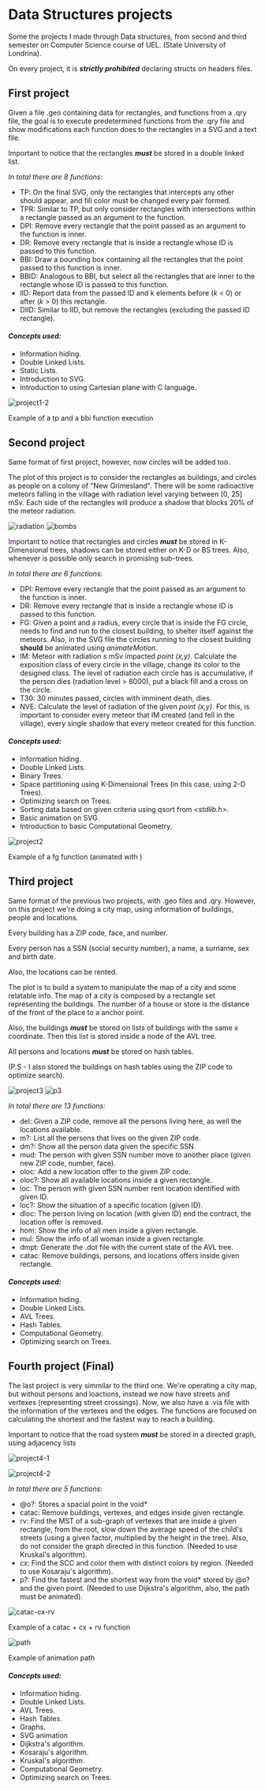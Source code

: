 # Data Structures projects

Some the projects I made through Data structures, from second and third semester on Computer Science course of UEL. (State University of Londrina).

On every project, it is ***strictly prohibited*** declaring structs on headers files.

 ## First project
  Given a file .geo containing data for rectangles, and functions from a .qry file, the goal is to execute predetermined functions from the .qry file and show modifications each function does to the rectangles in a SVG and a text file.
  
  Important to notice that the rectangles ***must*** be stored in a double linked list.
  
  *In total there are 8 functions:*
  
  - TP: On the final SVG, only the rectangles that intercepts any other should appear, and fill color must be changed every pair formed.
  - TPR: Similar to TP, but only consider rectangles with intersections within a rectangle passed as an argument to the function.
  - DPI: Remove every rectangle that the point passed as an argument to the function is inner.
  - DR: Remove every rectangle that is inside a rectangle whose ID is passed to this function. 
  - BBI: Draw a bounding box containing all the rectangles that the point passed to this function is inner.
  - BBID: Analogous to BBI, but select all the rectangles that are inner to the rectangle whose ID is passed to this function.
  - IID: Report data from the passed ID and k elements before (*k* < 0) or after (*k* > 0) this rectangle. 
  - DIID: Similar to IID, but remove the rectangles (excluding the passed ID rectangle). 

  #### *Concepts used:*
  - Information hiding.
  - Double Linked Lists.
  - Static Lists.
  - Introduction to SVG.
  - Introduction to using Cartesian plane with C language.


![project1-2](https://user-images.githubusercontent.com/65873681/145121677-c0884bcc-2b55-412e-b452-372ba7e37e29.png)

Example of a tp and a bbi function execution

## Second project
  Same format of first project, however, now circles will be added too.
  
  The plot of this project is to consider the rectangles as buildings, and circles as people on a colony of "New Grimesland". There will be some radioactive meteors falling in the village with radiation level varying between [0, 25] mSv. Each side of the rectangles will produce a shadow that blocks 20% of the meteor radiation.
  
  ![radiation](https://user-images.githubusercontent.com/65873681/145122040-dcae2187-9f30-4f0c-a286-8955265773ae.png)
  ![bombs](https://user-images.githubusercontent.com/65873681/145122075-a0a07c2e-f4f7-4c04-82a0-23129cd14cce.png)


  
  Important to notice that rectangles and circles ***must*** be stored in K-Dimensional trees, shadows can be stored either on K-D or BS trees. Also, whenever is possible only search in promising sub-trees.
  
  *In total there are 6 functions:* 
  
  - DPI: Remove every rectangle that the point passed as an argument to the function is inner.
  - DR: Remove every rectangle that is inside a rectangle whose ID is passed to this function. 
  - FG: Given a point and a radius, every circle that is inside the FG circle, needs to find and run to the closest building, to shelter itself against the meteors. Also, in the SVG file the circles running to the closest building **should** be animated using *animateMotion*.
  - IM: Meteor with radiation *s* mSv impacted *point (x,y)*. Calculate the exposition class of every circle in the village, change its color to the designed class. The level of radiation each circle has is accumulative, if the person dies (radiation level > 8000), put a black fill and a cross on the circle.
  - T30: 30 minutes passed, circles with imminent death, dies.
  - NVE: Calculate the level of radiation of the given *point (x,y)*. For this, is important to consider every meteor that IM created (and fell in the village), every single shadow that every meteor created for this function.

  #### *Concepts used:*
  - Information hiding.
  - Double Linked Lists.
  - Binary Trees.
  - Space partitioning using K-Dimensional Trees (in this case, using 2-D Trees).
  - Optimizing search on Trees.
  - Sorting data based on given criteria using qsort from *<stdlib.h>*.
  - Basic animation on SVG.
  - Introduction to basic Computational Geometry.

![project2](https://user-images.githubusercontent.com/65873681/145121899-ae892ba2-bea4-480d-9940-da6b5a78eb95.png)

Example of a fg function (animated with <animatemotion>)

## Third project
 Same format of the previous two projects, with .geo files and .qry. However, on this project we're doing a city map, using information of buildings, people and locations.
 
 Every building has a ZIP code, face, and number.
 
 Every person has a SSN (social security number), a name, a surname, sex and birth date.
 
 Also, the locations can be rented.
 
 The plot is to build a system to manipulate the map of a city and some relatable info. The map of a city is composed by a rectangle set representing the buildings.
 The number of a house or store is the distance of the front of the place to a anchor point.
 
 Also, the buildings ***must*** be stored on lists of buildings with the same x coordinate. Then this list is stored inside a node of the AVL tree.
 
 All persons and locations ***must*** be stored on hash tables.
 
 (P.S - I also stored the buildings on hash tables using the ZIP code to optimize search).
 
 ![project3](https://user-images.githubusercontent.com/65873681/145122300-6c4301d6-d854-494a-9ba2-d4e4ad89bc4f.png)
 ![p3](https://user-images.githubusercontent.com/65873681/145122686-99d3e7c7-9909-4eb0-aa28-9b38a8e1eb7d.png)

 *In total there are 13 functions:* 
 
  - del: Given a ZIP code, remove all the persons living here, as well the locations available.
  - m?: List all the persons that lives on the given ZIP code.
  - dm?: Show all the person data given the specific SSN.
  - mud: The person with given SSN number move to another place (given new ZIP code, number, face).
  - oloc: Add a new location offer to the given ZIP code.
  - oloc?: Show all available locations inside a given rectangle.
  - loc: The person with given SSN number rent location identified with given ID.
  - loc?: Show the situation of a specific location (given ID).
  - dloc: The person living on location (with given ID) end the contract, the location offer is removed.
  - hom: Show the info of all men inside a given rectangle.
  - mul: Show the info of all woman inside a given rectangle.
  - dmpt: Generate the .dot file with the current state of the AVL tree.
  - catac: Remove buildings, persons, and locations offers inside given rectangle.
  
  #### *Concepts used:*
  - Information hiding.
  - Double Linked Lists.
  - AVL Trees.
  - Hash Tables.
  - Computational Geometry.
  - Optimizing search on Trees.

 
 ## Fourth project (Final)
 
  The last project is very simmilar to the third one. We're operating a city map, but without persons and loactions, instead we now have streets and vertexes (representing street crossings). Now, we also have a .via file with the information of the vertexes and the edges. The functions are focused on calculating the shortest and the fastest way to reach a building. 
 
 Important to notice that the road system ***must*** be stored in a directed graph, using adjacency lists
 
 ![project4-1](https://user-images.githubusercontent.com/65873681/145129664-12560f6b-d0ea-4b79-9c55-b1b0ebd2144a.png)

 ![project4-2](https://user-images.githubusercontent.com/65873681/145129940-a689715d-9986-419d-930a-03f86ac07f81.png)
 
 *In total there are 5 functions:* 
  
 - @o?: Stores a spacial point in the void*
 - catac: Remove buildings, vertexes, and edges inside given rectangle.
 - rv: Find the MST of a sub-graph of vertexes that are inside a given rectangle, from the root, slow down the average speed of the child's streets (using a given factor, multiplied by the height in the tree). Also, do not consider the graph directed in this function. (Needed to use Kruskal's algorithm).
 - cx: Find the SCC and color them with distinct colors by region. (Needed to use Kosaraju's algorithm).
 - p?: Find the fastest and the shortest way from the void* stored by @o? and the given point. (Needed to use Dijkstra's algorithm, also, the path must be animated).
 
 ![catac-cx-rv](https://user-images.githubusercontent.com/65873681/145130492-bfacecb3-fea9-46fe-b366-3b235efcc003.png)

 Example of a catac + cx + rv function
 
 ![path](https://user-images.githubusercontent.com/65873681/145130681-bf23ca95-00cd-45d9-9bf8-2019e2907664.png)

 Example of animation path
 
   #### *Concepts used:*
  - Information hiding.
  - Double Linked Lists.
  - AVL Trees.
  - Hash Tables.
  - Graphs.
  - SVG animation
  - Dijkstra's algorithm.
  - Kosaraju's algorithm.
  - Kruskal's algorithm.
  - Computational Geometry.
  - Optimizing search on Trees.

